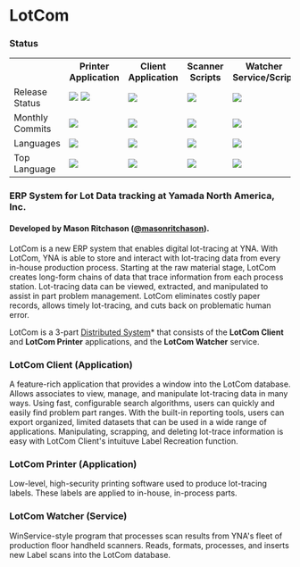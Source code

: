# LotCom

### Status
<div align=left>
  <table>
    <tr>
      <th></th>
      <th>Printer Application</th>
      <th>Client Application</th>
      <th>Scanner Scripts</th>
      <th>Watcher Service/Script</th>
    </tr>
    <tr>
      <td>Release Status</td>
      <td>
        <img src="https://img.shields.io/github/actions/workflow/status/LotCom/LotCom-printer/cicd.yml?branch=stable&style=for-the-badge&label=.NET%20CI%2FCD"/>
        <img src="https://img.shields.io/github/actions/workflow/status/LotCom/LotCom-printer/github-code-scanning%2Fcodeql?style=for-the-badge&label=CodeQL"/>
      </td>
      <td>
        <img src="https://img.shields.io/github/actions/workflow/status/LotCom/LotCom-client/github-code-scanning%2Fcodeql?style=for-the-badge&label=CodeQL"/>
      </td>
      <td>
        <img src="https://img.shields.io/github/actions/workflow/status/LotCom/LotCom-scanner-configs/github-code-scanning%2Fcodeql?style=for-the-badge&label=CodeQL"/>
      </td>
      <td>
        <img src="https://img.shields.io/github/actions/workflow/status/LotCom/LotCom-watcher/github-code-scanning%2Fcodeql?style=for-the-badge&label=CodeQL"/>
      </td>
    </td>
    <tr>
      <td>Monthly Commits</td>
       <td>
          <img src="https://img.shields.io/github/commit-activity/m/LotCom/LotCom-printer?authorFilter=masonritchason&style=for-the-badge&label=Commits"/>
       </td>
       <td>
          <img src="https://img.shields.io/github/commit-activity/m/LotCom/LotCom-client?authorFilter=masonritchason&style=for-the-badge&label=Commits"/>
       </td>
       <td>
          <img src="https://img.shields.io/github/commit-activity/m/LotCom/LotCom-scanner-configs?authorFilter=masonritchason&style=for-the-badge&label=Commits"/>
       </td>
       <td>
          <img src="https://img.shields.io/github/commit-activity/m/LotCom/LotCom-watcher?authorFilter=masonritchason&style=for-the-badge&label=Commits"/>
       </td>
    </tr>
    <tr>
      <td>Languages</td>
       <td>
          <img src="https://img.shields.io/github/languages/count/LotCom/LotCom-printer?style=for-the-badge"/>
       </td>
       <td>
          <img src="https://img.shields.io/github/languages/count/LotCom/LotCom-client?style=for-the-badge"/>
       </td>
       <td>
          <img src="https://img.shields.io/github/languages/count/LotCom/LotCom-scanner-configs?style=for-the-badge"/>
       </td>
       <td>
          <img src="https://img.shields.io/github/languages/count/LotCom/LotCom-watcher?style=for-the-badge"/>
       </td>
    </tr>
    <tr>
      <td>Top Language</td>
       <td>
          <img src="https://img.shields.io/github/languages/top/LotCom/LotCom-printer?style=for-the-badge"/>
       </td>
       <td>
          <img src="https://img.shields.io/github/languages/top/LotCom/LotCom-client?style=for-the-badge"/>
       </td>
       <td>
          <img src="https://img.shields.io/github/languages/top/LotCom/LotCom-scanner-configs?style=for-the-badge"/>
       </td>
       <td>
          <img src="https://img.shields.io/github/languages/top/LotCom/LotCom-watcher?style=for-the-badge"/>
       </td>
    </tr>
 </table>
</div>

### ERP System for Lot Data tracking at Yamada North America, Inc.
#### Developed by Mason Ritchason ([@masonritchason](https://github.com/masonritchason)).

LotCom is a new ERP system that enables digital lot-tracing at YNA. With LotCom, YNA is able to store and interact with lot-tracing data from every in-house production process. Starting at the raw material stage, LotCom creates long-form chains of data that trace information from each process station. Lot-tracing data can be viewed, extracted, and manipulated to assist in part problem management. LotCom eliminates costly paper records, allows timely lot-tracing, and cuts back on problematic human error.

LotCom is a 3-part [Distributed System](https://stackoverflow.com/questions/72763123/what-is-meant-by-distributed-system)* that consists of the **LotCom Client** and **LotCom Printer** applications, and the **LotCom Watcher** service.

### LotCom Client (Application)
A feature-rich application that provides a window into the LotCom database. Allows associates to view, manage, and manipulate lot-tracing data in many ways. Using fast, configurable search algorithms, users can quickly and easily find problem part ranges. With the built-in reporting tools, users can export organized, limited datasets that can be used in a wide range of applications. Manipulating, scrapping, and deleting lot-trace information is easy with LotCom Client's intuituve Label Recreation function.

### LotCom Printer (Application)
Low-level, high-security printing software used to produce lot-tracing labels. These labels are applied to in-house, in-process parts.

### LotCom Watcher (Service)
WinService-style program that processes scan results from YNA's fleet of production floor handheld scanners. Reads, formats, processes, and inserts new Label scans into the LotCom database.
